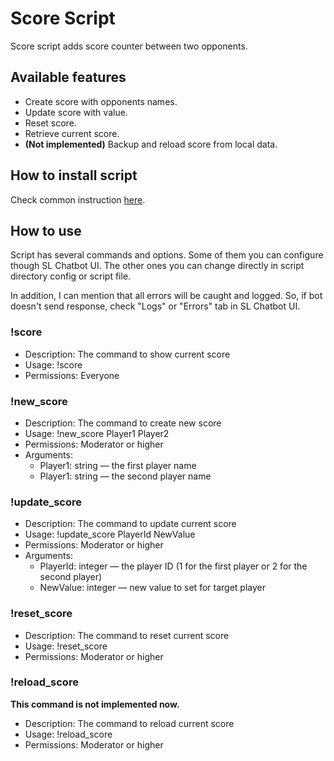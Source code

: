 # Score Script

Score script adds score counter between two opponents.

## Available features

- Create score with opponents names.
- Update score with value.
- Reset score.
- Retrieve current score.
- **(Not implemented)** Backup and reload score from local data.

## How to install script

Check common instruction [here](../../README.md#How_to_install_any_script).

## How to use

Script has several commands and options.
Some of them you can configure though SL Chatbot UI.
The other ones you can change directly in script directory config or script file.

In addition, I can mention that all errors will be caught and logged.
So, if bot doesn't send response, check "Logs" or "Errors" tab in SL Chatbot UI.

### !score

- Description: The command to show current score
- Usage: !score
- Permissions: Everyone

### !new_score

- Description: The command to create new score
- Usage: !new_score Player1 Player2
- Permissions: Moderator or higher
- Arguments:
  - Player1: string — the first player name
  - Player1: string — the second player name

### !update_score

- Description: The command to update current score
- Usage: !update_score PlayerId NewValue
- Permissions: Moderator or higher
- Arguments:
  - PlayerId: integer — the player ID (1 for the first player or 2 for the second player)
  - NewValue: integer — new value to set for target player

### !reset_score

- Description: The command to reset current score
- Usage: !reset_score
- Permissions: Moderator or higher

### !reload_score

**This command is not implemented now.**

- Description: The command to reload current score
- Usage: !reload_score
- Permissions: Moderator or higher
